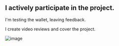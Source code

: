 ## I actively participate in the project. 
I'm testing the wallet, leaving feedback. 

I create video reviews and cover the project.

![image](https://user-images.githubusercontent.com/79307419/188294279-11faa369-9a93-40a1-bbe7-1b5d9c2ad976.png)
